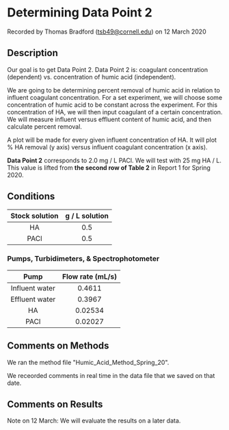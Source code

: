 # Determining Data Point 2

Recorded by Thomas Bradford (tsb49@cornell.edu) on 12 March 2020

## Description 

Our goal is to get Data Point 2. Data Point 2 is: coagulant concentration (dependent) vs. concentration of humic acid (independent). 

We are going to be determining percent removal of humic acid in relation to influent coagulant concentration.
For a set experiment, we will choose some concentration of humic acid to be constant across the experiment. 
For this concentration of HA, we will then input coagulant of a certain concentration. 
We will measure influent versus effluent content of humic acid, and then calculate percent removal. 

A plot will be made for every given influent concentration of HA. It will plot % HA removal (y axis) versus influent coagulant concentration (x axis).

**Data Point 2** corresponds to 2.0 mg / L PACl. We will test with 25 mg HA / L. This value is lifted from **the second row of Table 2** in Report 1 for Spring 2020. 

## Conditions
| Stock solution | g / L solution|
|:---:|:---:|
|HA| 0.5 |
|PACl| 0.5|


### Pumps, Turbidimeters, & Spectrophotometer
|Pump| Flow rate (mL/s)|
|:---:|:---:| 
|Influent water| 0.4611 |
|Effluent water| 0.3967 |
| HA | 0.02534|
| PACl| 0.02027|

## Comments on Methods
We ran the method file "Humic_Acid_Method_Spring_20". 

We receorded comments in real time in the data file that we saved on that date. 

## Comments on Results

Note on 12 March: We will evaluate the results on a later data. 
